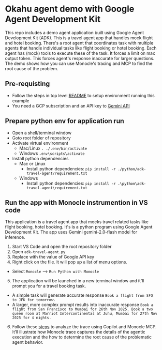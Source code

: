# Okahu agent demo with Google Agent Development Kit
This repo includes a demo agent application built using Google Agent Development Kit (ADK).
This is a travel agent app that handles mock flight and hotel booking. There's a root agent that coordinates task with multiple agents that handle individual tasks like flight booking or hotel booking. Each agent has (mock) tools to execute these of the task. 
It forces a limit on max output token. This forces agent's response inaccurate for larger questions. The demo shows how you can use Monocle's tracing and MCP to find the root cause of the problem.

## Pre-requisting
- Follow the steps in top level [README](../../README.md) to setup environment running this example
- You need a GCP subscription and an API key to [Gemini API](https://ai.google.dev/gemini-api/docs)

## Prepare python env for application run
- Open a shell/terminal window
- Goto root folder of repository
- Activate virtual environment
  - Mac/Linux
  ```. ./.env/bin/activate```
  - Windows
  ```.env\scripts\activate```
- Install python dependencies
  - Mac or Linux
    - Install python dependencies: ```pip install -r ./python/adk-travel-agent/requirement.txt```
  - Windows
    - Install python dependencies: ```pip install -r .\python\adk-travel-agent\requirement.txt```

## Run the app with Monocle instrumention in VS code
This application is a travel agent app that mocks travel related tasks like flight booking, hotel booking.
It's is a python program using Google Agent Development Kit. 
The app uses Gemini gemini-2.0-flash model for inference.

1. Start VS Code and open the root repository folder
2. Open `adk-travel-agent.py` 
3. Replace <GOOGLE-API-KEY> with the value of Google API key
4. Right click on the file. It will pop up a list of menu options.
  - Select `Monocle` -->  `Run Python with Monocle`
5. The application will be launched in a new terminal window and it'll prompt you for a travel booking task.
  - A simple task will generate accurate response `Book a flight from SFO to JFK for tomorrow.`
  - A larger, more complex prompt results into inaccurate response `Book a flight from San Francisco to Mumbai for 26th Nov 2025. Book a two queen room at Marriot Intercontinental at Juhu, Mumbai for 27th Nov 2025 for 4 nights.`
6. Follow these [steps](../../README.md#get-trace-summary-using-github-copilot-and-monocle-mcp) to analyze the trace using Copilot and Monocle MCP. It'll illustrate how Monocle trace captures the details of the agentic execution and the how to determine the root cause of the problematic agent behavior.
